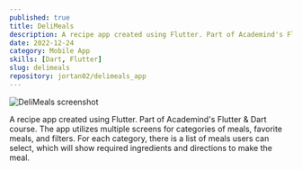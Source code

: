 ```yaml
---
published: true
title: DeliMeals
description: A recipe app created using Flutter. Part of Academind's Flutter & Dart course.
date: 2022-12-24
category: Mobile App
skills: [Dart, Flutter]
slug: delimeals
repository: jortan02/delimeals_app
---
```


![DeliMeals screenshot](/images/portfolio/DeliMeals.png)

A recipe app created using Flutter. Part of Academind's Flutter & Dart course. The app utilizes multiple screens for categories of meals, favorite meals, and filters. For each category, there is a list of meals users can select, which will show required ingredients and directions to make the meal.